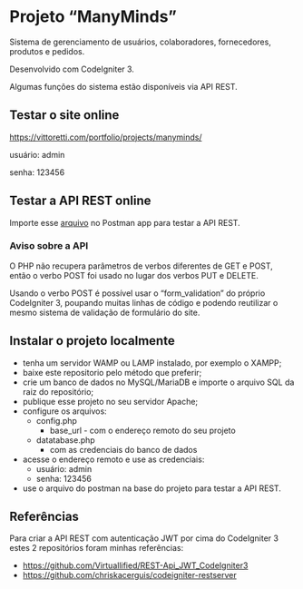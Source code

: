 # Projeto “ManyMinds”

Sistema de gerenciamento de usuários, colaboradores, fornecedores, produtos e pedidos.

Desenvolvido com CodeIgniter 3.

Algumas funções do sistema estão disponíveis via API REST.

## Testar o site online

https://vittoretti.com/portfolio/projects/manyminds/

usuário: admin

senha: 123456

## Testar a API REST online

Importe esse [arquivo](https://vittoretti.com/portfolio/download.php?file=manyminds-production-postman) no Postman app para testar a API REST.

### Aviso sobre a API

O PHP não recupera parâmetros de verbos diferentes de GET e POST, então o verbo POST foi usado no lugar dos verbos PUT e DELETE.

Usando o verbo POST é possível usar o “form_validation” do próprio CodeIgniter 3, poupando muitas linhas de código e podendo reutilizar o mesmo sistema de validação de formulário do site.

## Instalar o projeto localmente

- tenha um servidor WAMP ou LAMP instalado, por exemplo o XAMPP;
- baixe este repositorio pelo método que preferir;
- crie um banco de dados no MySQL/MariaDB e importe o arquivo SQL da raiz do repositório;
- publique esse projeto no seu servidor Apache;
- configure os arquivos:
  - config.php
    - base_url - com o endereço remoto do seu projeto
  - datatabase.php
    - com as credenciais do banco de dados
- acesse o endereço remoto e use as credenciais:
  - usuário: admin
  - senha: 123456
- use o arquivo do postman na base do projeto para testar a API REST.

## Referências

Para criar a API REST com autenticação JWT por cima do CodeIgniter 3 estes 2 repositórios foram minhas referências:

- https://github.com/Virtuallified/REST-Api_JWT_CodeIgniter3
- https://github.com/chriskacerguis/codeigniter-restserver
